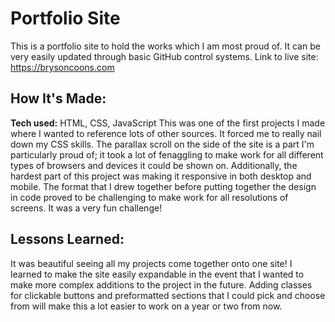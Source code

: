 # Portfolio Site
This is a portfolio site to hold the works which I am most proud of. It can be very easily updated through basic GitHub control systems.
Link to live site: https://brysoncoons.com

## How It's Made:

**Tech used:** HTML, CSS, JavaScript
This was one of the first projects I made where I wanted to reference lots of other sources. It forced me to really nail down my CSS skills. The parallax scroll on the side of the site is a part I'm particularly proud of; it took a lot of fenaggling to make work for all different types of browsers and devices it could be shown on.
Additionally, the hardest part of this project was making it responsive in both desktop and mobile. The format that I drew together before putting together the design in code proved to be challenging to make work for all resolutions of screens. It was a very fun challenge!

## Lessons Learned:

It was beautiful seeing all my projects come together onto one site! I learned to make the site easily expandable in the event that I wanted to make more complex additions to the project in the future. Adding classes for clickable buttons and preformatted sections that I could pick and choose from will make this a lot easier to work on a year or two from now.



